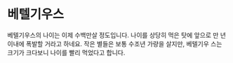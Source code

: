 # 베텔기우스

베텔기우스의 나이는 이제 수백만살 정도입니다. 나이를 상당히 먹은 탓에 앞으로 만
년 이내에 폭발할 거라고 하네요. 작은 별들은 보통 수조년 가량을 살지만, 베텔기우
스는 크기가 크다보니 나이를 빨리 먹었다고 합니다.
